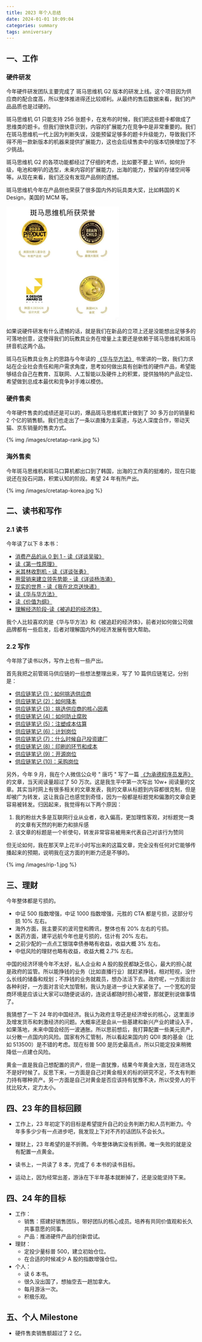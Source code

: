 ```yaml
---
title: 2023 年个人总结
date: 2024-01-01 10:09:04
categories: summary
tags: anniversary
---
```


## 一、工作

### 硬件研发

今年硬件研发团队主要完成了 斑马思维机 G2 版本的研发上线。这个项目因为供应商的配合度高，所以整体推进得还比较顺利。从最终的售后数据来看，我们的产品品质也是过硬的。

斑马思维机 G1 只能支持 256 张题卡，在发布的时候，我们把这些题卡都做成了思维类的题卡。但我们很快意识到，内容的扩展能力在竞争中是非常重要的。我们在斑马思维机一代上因为判断失误，没能预留足够多的题卡升级能力，导致我们不得不用一款新版本的机器来提供扩展能力，这也会后续售卖中的版本切换增加了不少挑战。

斑马思维机 G2 的各项功能都经过了仔细的考虑，比如要不要上 Wifi，如何升级，电池和喇叭的选型，未来内容的扩展能力，出海的能力，预留的存储空间等等。从现在来看，我们还没有发现产品侧的遗憾。

斑马思维机今年在产品侧也荣获了很多国内外的玩具类大奖，比如韩国的 K Design，美国的 MCM 等。

<img src="/images/cretatap-award.jpg" width="300px" />

如果说硬件研发有什么遗憾的话，就是我们在新品的立项上还是没能想出足够多的可落地创意，这使得我们的玩教具业务在增量上主要还是依赖于斑马思维机和斑马拼音机这两个品。

斑马在玩教具业务上的思路与今年读的 [《华与华方法》](/2023/07/18/hua-and-hua-methods-book-summary/) 书里讲的一致，我们力求站在企业社会责任和用户需求角度，思考如何做出具有创新性的硬件产品，希望能够结合自己在教育、互联网、人工智能以及硬件上的积累，提供独特的产品定位、希望做到总成本最优和竞争对手难以模仿。

### 硬件售卖

今年硬件售卖的成绩还是可以的，爆品斑马思维机累计做到了 30 多万台的销量和 2 个亿的销售额。我们也走出了一条以直播为主渠道，与达人深度合作，带动天猫、京东销量的售卖方式。

{% img /images/cretatap-rank.jpg %}


<!--
如果说有什么遗憾，可能就是以下几点。

#### 1、我们不应该在 618 期间主动降价

618 期间，我们的一代思维机从 499 的定价下调到 459，降了 40 块钱。这种降价并没有给我们带来多少销量，反而带来了大量的客诉，特别是达人侧。我们 618 期间更换的赠品也带来了大量的客诉，之前买的用户有一些跑过来要求换成新的赠品。

事后来看，其实投诉的用户占比并不高，但是因为我们的销售主渠道在抖音直播间，所以极少的不满都会在直播间的评论区和达人粉丝群里面形成放大效应。

同时，我们的退差机制太复杂，复杂的机制在直播间是难讲的。我们允许用户更换赠品退差 40，又给不更换赠品的用户补差价 20，用户既理解复杂，又操作复杂。

复盘下来，造成这样的问题，核心原因有两点：

 - 我们是一个新的售卖团队，对于大促的降价行为毫无经验。
 - 我们在 618 机制上的准备提前量不足，缺乏较长时间的讨论和规划。

#### 2、我们在思维机 G2 上的以旧换新机制不够好

我们的以旧换新机制是：旧机不用寄回，新花 499 拍 6 盒语文和英语的题卡，免费得思维机 G2。这个政策的问题是：

 - 用户手里有两个机器，会觉得浪费了，不管你如何说旧机不用寄回，用户会认为羊毛出在羊身上
 - 用户觉得 6 盒题卡 499 的价格虚高，其实还是相当于重新买了新机器

这个政策最终导致一些达人直接拉黑我们，也造成上新期间直播间大量的负面反馈。

如果可以重新选，我会选择要求用户在以上机制的情况下，寄回旧机。同时，增加 299 拍单科题卡的以旧换新机制。

造成这样的原因，主要还是我们向上沟通没能达成一致。常圳非常坚持更简单的售后政策，但我觉得，我们的售后政策在力求简单的情况下，应该让消费者情感上更容易接受。我们的实际方案在情感上还是造成了大多数老用户的不接受。

#### 3、团队整体能力不足

以上是售卖工作上的遗憾，就团队搭建上，我对 futong 的团队管理工作还是不太满意的。futong 是一个有热情有冲劲的人，执行力非常高，也很聪明。但是他毕竟是第一年管团队，所以在管理上还不够成熟。具体体现在：

 - 对下属的指导不够细致，对下属的方案干预很多
 - 对团队的替换意愿不强，没能有比较多的高潜力的团队成员
 - 平级沟通和向上沟通缺乏方式方法，一切以效率为先，为短期效率牺牲了团队成员长期磨合成长的机会

但不管如何，futong 的贡献也是巨大的，很多执行层面上的事情因为他的参与，使得直接结果明显变优。

我与 futong 最大的问题就是不能平等对话，在争论场景下，futong 会非常强硬地打断我的话，也不愿意倾听我的思路。只有在 futong 自己没有形成想法，在他求助的场景下，他才能认真听我的想法。

今年年末他选择离开公司创业，我认为短期会因为调整造成团队的不舒适，但长期来看，是对团队的利好。也祝福 futong 创业成功，他是很有机会做成一些事情的。
-->


### 海外售卖

今年斑马思维机和斑马口算机都出口到了韩国，出海的工作真的挺难的，现在只能说还在投石问路，积累认知的阶段。希望 24 年有所产出。

{% img /images/cretatap-korea.jpg %}

## 二、读书和写作

### 2.1 读书

今年读了以下 8 本书：

 - [消费产品的从 0 到 1 - 读《详谈吴骏》](/2023/03/07/interview-of-wujun-book-summary/)
 - [读《第一性原理》](/2023/03/10/first-principles-summmary/)
 - [米其林收割机 - 读《详谈张勇》](/2023/03/15/interview-of-zhang-yong/)
 - [用营销来建立领先势能 - 读《详谈杨浩涌》](/2023/04/17/interview-of-yanghy/)
 - [现实的世界 - 读《我在北京送快递》](/2023/06/25/my-19-jobs/)
 - [读《华与华方法》](/2023/07/18/hua-and-hua-methods-book-summary/)
 - [读《价值为纲》](/2023/10/22/value-frist-book-summary/)
 - [理解经济阶段-读《被追赶的经济体》](/2023/12/31/the-age-of-country-chasing/)

我个人比较喜欢的是《华与华方法》和《被追赶的经济体》，前者对如何做公司做品牌都有一些启发，后者对理解国内外的经济发展有很大帮助。

### 2.2 写作

今年除了读书以外，写作上也有一些产出。

首先我把之前管斑马供应链的一些想法整理出来，写了 10 篇供应链笔记，分别是：

 * [供应链笔记 (1)：如何挑选供应商](/2023/12/17/supply-chain-1/)
 * [供应链笔记 (2)：如何降本](/2023/12/17/supply-chain-2/)
 * [供应链笔记 (3)：挑选供应商的核心因素](/2023/12/17/supply-chain-3/)
 * [供应链笔记 (4)：如何防止腐败](/2023/12/17/supply-chain-4/)
 * [供应链笔记 (5)：注塑成本估算](/2023/12/17/supply-chain-5/)
 * [供应链笔记 (6)：计划岗位](/2023/12/17/supply-chain-6/)
 * [供应链笔记 (7)：什么时候自己投资建厂](/2023/12/17/supply-chain-7/)
 * [供应链笔记 (8)：印刷的环节和成本](/2023/12/17/supply-chain-8/)
 * [供应链笔记 (9)：开源岗位](/2023/12/17/supply-chain-9/)
 * [供应链笔记 (10)：采购岗位](/2023/12/18/supply-chain-10/)

另外，今年 9 月，我在个人微信公众号 " 唐巧 " 写了一篇 [《为承德程序员发声》](/2023/09/27/stand-up-for-programmer-from-chengde/) 的文章，当天阅读量超过了 50 万次。这是我生平中第一次写出 10w+ 阅读量的文章。其实当时网上有很多相关的文章发表，我的文章从标题到内容都很克制，但是却被广为转发，这让我自己也感觉到奇怪，因为一般都是标题党和偏激的文章会更容易被转发。归因起来，我觉得有以下两个原因：

 1. 我的粉丝大多是互联网行业从业者，收入偏高，更加理性客观，对标题党一类的文章有天然的判断力和排斥感
 2. 该文章的标题是一个祈使句，转发非常容易被用来代表自己对该行为赞同

但无论如何，我在那天早上花半小时写出来的这篇文章，完全没有任何对它能够传播起来的预期，说明我在这方面的判断力还是不够的。

{% img /images/rip-1.jpg %}

## 三、理财

今年整体都是亏损的。

 - 中证 500 指数增强，中证 1000 指数增强，元胜的 CTA 都是亏损，这部分亏损 10% 左右。
 - 海外方面，我主要买的波司登和腾讯，整体也有 20% 左右的亏损。
 - 医药方面，建平远航今年也是亏损的，估计有 20% 左右。
 - 之前少配的一点点工银瑞幸债券略有收益，收益大概 3% 左右。
 - 中低风险的理财也略有收益，收益大概 2.7% 左右。

中国的经济环境今年不太好，私人企业和 A 股的股民都缺乏信心，最大的担心就是政府的监管。所以能挣钱的业务（比如直播行业）就赶紧挣钱，相对短视，没什么长线的储备和规划；不挣钱的业务就裁员，想办法活下去。政府呢，一方面出台各种利好，一方面对言论大加管制，我认为是进一步让大家紧张了。一个宽松的营商环境是应该让大家可以随便说话的，连说话都随时担心被管，那就更别说做事情了。

我猜想了一下 24 年的中国经济。我认为政府主导还是经济增长的核心，这里面涉及增发货币和刺激经济的问题。大概率还是会从一些基建和新兴产业的建设入手，如果落地，未来中国会经历一波通胀。所以思前想后，我打算配置一些美元资产，以分散一点国内的风险。国家有外汇管制，所以看起来国内的 QDII 类的基金（比如 513500）是不错的考虑。现在标普 500 是历史最高点，所以只能定投来稍微降低一点建仓风险。

黄金一直是我自己想配置的资产，但是一直犹豫，结果今年黄金大涨，现在进场又不是好时候了。反思下来，一方面是自己对黄金相关的标的研究不足，不太有判断力持有哪种资产。另一方面是自己对黄金是否应该持有犹豫不决，所以受旁人的干扰比较大，定力太小。

## 四、23 年的目标回顾

 * 工作上，23 年初定下的目标是希望提升自己的业务判断力和人员判断力。今年多多少少有一点进步吧，我发现上下对不齐的话团队不会长久。

 * 理财上，23 年希望的是不折腾。今年整体确实没有折腾。唯一失败的就是没有配置一点黄金。

 * 读书上，一共读了 8 本，完成了 6 本书的读书目标。

 * 运动上，因为经常出差，游泳在下半年基本就断掉了，还是没能坚持下来。

## 四、24 年的目标

 * 工作：
    * 销售：搭建好销售团队，带好团队的核心成员。培养有共同价值观和长久共事意愿的同事。
    * 产品：推进硬件产品的创新尝试。
 * 理财：
    * 定投少量标普 500，建立初始仓位。
    * 在合适的时候减少 A 股的指数增强仓位。
 * 个人：
    * 读 6 本书。
    * 很久没出国了，想抽空去一趟加拿大。
    * 每月游泳一次。
    * 积极乐观。

## 五、个人 Milestone

 * 硬件售卖销售额超过了 2 亿。
